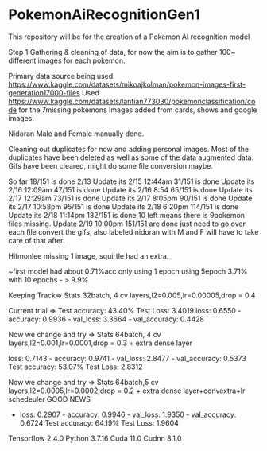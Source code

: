 # PokemonAiRecognitionGen1
This repository will be for the creation of a Pokemon AI recognition model

Step 1 Gathering & cleaning of data, for now the aim is to gather 100~ different images for each pokemon.

Primary data source being used: https://www.kaggle.com/datasets/mikoajkolman/pokemon-images-first-generation17000-files
Used https://www.kaggle.com/datasets/lantian773030/pokemonclassification/code for the 7missing pokemons
Images added from cards, shows and google images.

Nidoran Male and Female manually done.

Cleaning out duplicates for now and adding personal images.
Most of the duplicates have been deleted as well as some of the data augmented data.
Gifs have been cleared, might do some file conversion maybe.


So far 18/151 is done 2/13
Update its 2/15 12:44am 31/151 is done
Update its 2/16 12:09am 47/151 is done
Update its 2/16 8:54 65/151 is done
Update its 2/17 12:29am 73/151 is done
Update its 2/17 8:05pm 90/151 is done
Update its 2/17 10:58pm 95/151 is done
Update its 2/18 6:20pm 114/151 is done
Update its 2/18 11:14pm 132/151 is done 10 left means there is 9pokemon files missing.
Update 2/19 10:00pm 151/151 are done just need to go over each file convert the gifs, also labeled nidoran with M and F will have to take care of that after.

Hitmonlee missing 1 image, squirtle had an extra.

~first model had about 0.71%acc only using 1 epoch
using 5epoch 3.71%
with 10 epochs - > 9.9%

Keeping Track=>
Stats 32batch, 4 cv layers,l2=0.005,lr=0.00005,drop = 0.4

Current trial => Test accuracy: 43.40%
Test Loss: 3.4019
loss: 0.6550 - accuracy: 0.9936 - val_loss: 3.3664 - val_accuracy: 0.4428



Now we change and try =>
Stats 64batch, 4 cv layers,l2=0.001,lr=0.0001,drop = 0.3 + extra dense layer

loss: 0.7143 - accuracy: 0.9741 - val_loss: 2.8477 - val_accuracy: 0.5373
Test accuracy: 53.07%
Test Loss: 2.8312

Now we change and try =>
Stats 64batch,5 cv layers,l2=0.0005,lr=0.0002,drop = 0.2 + extra dense layer+convextra+lr schedeuler
GOOD NEWS
- loss: 0.2907 - accuracy: 0.9946 - val_loss: 1.9350 - val_accuracy: 0.6724
Test accuracy: 64.19%
Test Loss: 1.9604


Tensorflow 2.4.0
Python 3.7.16
Cuda 11.0
Cudnn 8.1.0